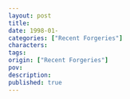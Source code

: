 ```yaml
---
layout: post
title: 
date: 1998-01-
categories: ["Recent Forgeries"]
characters: 
tags: 
origin: ["Recent Forgeries"]
pov: 
description: 
published: true
---
```

